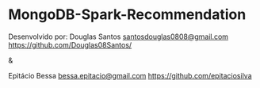 # MongoDB-Spark-Recommendation

Desenvolvido por:
Douglas Santos 
<santosdouglas0808@gmail.com>
<https://github.com/Douglas08Santos/>

&

Epitácio Bessa
<bessa.epitacio@gmail.com>
<https://github.com/epitaciosilva>